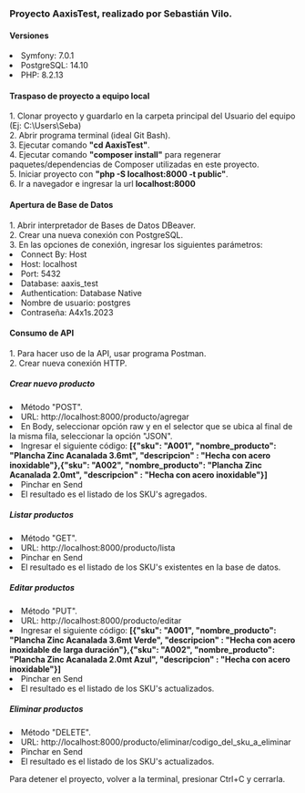 <h3>Proyecto AaxisTest, realizado por Sebastián Vilo.</h3>

<h4>Versiones</h4>
<li>Symfony: 7.0.1</li>
<li>PostgreSQL: 14.10</li>
<li>PHP: 8.2.13</li>

<h4>Traspaso de proyecto a equipo local</h4>
1. Clonar proyecto y guardarlo en la carpeta principal del Usuario del equipo (Ej: C:\Users\Seba)<br>
2. Abrir programa terminal (ideal Git Bash).<br>
3. Ejecutar comando <b>"cd AaxisTest"</b>.<br>
4. Ejecutar comando <b>"composer install"</b> para regenerar paquetes/dependencias de Composer utilizadas en este proyecto.<br>
5. Iniciar proyecto con <b>"php -S localhost:8000 -t public"</b>.<br>
6. Ir a navegador e ingresar la url <b>localhost:8000</b>

<h4>Apertura de Base de Datos</h4>
1. Abrir interpretador de Bases de Datos DBeaver.<br>
2. Crear una nueva conexión con PostgreSQL.<br>
3. En las opciones de conexión, ingresar los siguientes parámetros:<br>
<li>Connect By: Host</li>
<li>Host: localhost</li>
<li>Port: 5432</li>
<li>Database: aaxis_test</li>
<li>Authentication: Database Native</li>
<li>Nombre de usuario: postgres</li>
<li>Contraseña: A4x1s.2023</li>

<h4>Consumo de API</h4>
1. Para hacer uso de la API, usar programa Postman.<br>
2. Crear nueva conexión HTTP.<br>

<h5>Crear nuevo producto</h5>
<li>Método "POST".</li>
<li>URL: http://localhost:8000/producto/agregar</li>
<li>En Body, seleccionar opción raw y en el selector que se ubica al final de la misma fila, seleccionar la opción "JSON".</li>
<li>Ingresar el siguiente código: <b>[{"sku": "A001", "nombre_producto": "Plancha Zinc Acanalada 3.6mt", "descripcion" : "Hecha con acero inoxidable"},{"sku": "A002", "nombre_producto": "Plancha Zinc Acanalada 2.0mt", "descripcion" : "Hecha con acero inoxidable"}]</b></li>
<li>Pinchar en Send</li>
<li>El resultado es el listado de los SKU's agregados.</li>

<h5>Listar productos</h5>
<li>Método "GET".</li>
<li>URL: http://localhost:8000/producto/lista</li>
<li>Pinchar en Send</li>
<li>El resultado es el listado de los SKU's existentes en la base de datos.</li>

<h5>Editar productos</h5>
<li>Método "PUT".</li>
<li>URL: http://localhost:8000/producto/editar</li>
<li>Ingresar el siguiente código: <b>[{"sku": "A001", "nombre_producto": "Plancha Zinc Acanalada 3.6mt Verde", "descripcion" : "Hecha con acero inoxidable de larga duración"},{"sku": "A002", "nombre_producto": "Plancha Zinc Acanalada 2.0mt Azul", "descripcion" : "Hecha con acero inoxidable"}]</b><br>
<li>Pinchar en Send</li>
<li>El resultado es el listado de los SKU's actualizados.</li>

<h5>Eliminar productos</h5>
<li>Método "DELETE".</li>
<li>URL: http://localhost:8000/producto/eliminar/codigo_del_sku_a_eliminar</li>
<li>Pinchar en Send</li>
<li>El resultado es el listado de los SKU's actualizados.</li>

Para detener el proyecto, volver a la terminal, presionar Ctrl+C y cerrarla.
